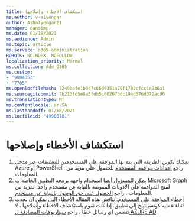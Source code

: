 ```yaml
---
title: استكشاف الأخطاء وإصلاحها
ms.author: v-aiyengar
author: AshaIyengar21
manager: dansimp
ms.date: 01/18/2021
ms.audience: Admin
ms.topic: article
ms.service: o365-administration
ROBOTS: NOINDEX, NOFOLLOW
localization_priority: Normal
ms.collection: Adm_O365
ms.custom:
- "9004353"
- "7785"
ms.openlocfilehash: 7249bafe1b047c66d9351a79f1782cfcc1a936a1
ms.sourcegitcommit: 7b213fd5e8a3fdb5c602673dc194d576d372ac96
ms.translationtype: MT
ms.contentlocale: ar-SA
ms.lasthandoff: 01/18/2021
ms.locfileid: "49900781"
---
```

# <a name="troubleshoot-user-consent"></a>استكشاف الأخطاء وإصلاحها

1. يمكنك تكوين الطريقة التي يتم بها الموافقة علي المستخدمين للتطبيقات عبر مدخل Azure أو PowerShell. راجع [إعدادات موافقه المستخدم](https://docs.microsoft.com/azure/active-directory/manage-apps/configure-user-consent?tabs=azure-portal#user-consent-settings) للحصول علي مزيد من المعلومات.
1. يمكن للمسؤول أيضا استخدام واجهه برمجه التطبيق الخاصة ب [Microsoft Graph](https://docs.microsoft.com/azure/active-directory/manage-apps/configure-user-consent?tabs=azure-portal#user-consent-settings) لمنح الموافقة علي الأذونات المفوضة بالنيابة عن مستخدم واحد. لمزيد من المعلومات ، راجع [الحصول علي حق الوصول بالنيابة عن مستخدم](https://docs.microsoft.com/graph/auth-v2-user).
1. [أخطاء الموافقة علي المستخدم](https://docs.microsoft.com/azure/active-directory/manage-apps/application-sign-in-unexpected-user-consent-error): تناقش هذه المقالة الأخطاء التي يمكن ان تحدث اثناء عمليه كونسينتينج إلى تطبيق. إذا كنت تقوم باستكشاف الأخطاء وإصلاحها ، لا تتضمن اي رسائل خطا ، راجع [سيناريوهات المصادقة ل AZURE AD](https://docs.microsoft.com/azure/active-directory/manage-apps/application-sign-in-unexpected-user-consent-error).
